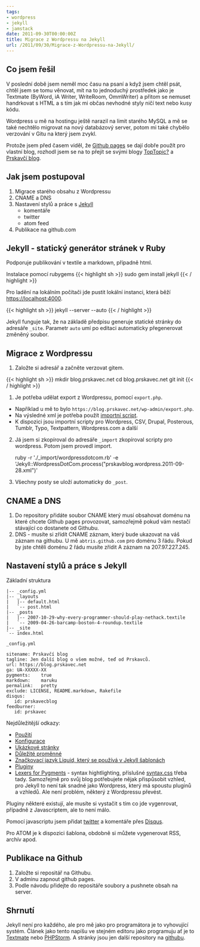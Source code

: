 ```yaml
---
tags:
- wordpress
- jekyll
- jamstack
date: 2011-09-30T00:00:00Z
title: Migrace z Wordpressu na Jekyll
url: /2011/09/30/Migrace-z-Wordpressu-na-Jekyll/
---
```


## Co jsem řešil

V poslední době jsem neměl moc času na psaní a když jsem chtěl psát, chtěl jsem se tomu věnovat, mít na to jednoduchý prostředek jako je Textmate (ByWord, iA Writer, WriteRoom, OmmWriter) a přitom se nemuset handrkovat s HTML a s tím jak mi občas nevhodné styly ničí text nebo kusy kódu.

Wordpress u mě na hostingu ještě narazil na limit starého MySQL a mě se také nechtělo migrovat na nový databázový server, potom mi také chybělo verzování v Gitu na který jsem zvykl.

Protože jsem před časem viděl, že [Github pages](https://pages.github.com) se dají dobře použít pro vlastní blog, rozhodl jsem se na to přejít se svými blogy [TopTopic?](https://blog.prskavec.eu) a [Prskavčí blog](https://blog.prskavec.net).

<!--more-->

## Jak jsem postupoval

1. Migrace starého obsahu z Wordpressu
2. CNAME a DNS
3. Nastavení stylů a práce s [Jekyll](https://github.com/mojombo/jekyll/wiki/)
	- komentáře
	- twitter
	- atom feed
4. Publikace na github.com


## Jekyll - statický generátor stránek v Ruby

Podporuje publikování v textile a markdown, případně html.

Instalace pomocí rubygems
{{< highlight sh >}}
sudo gem install jekyll
{{< / highlight >}}


Pro ladění na lokálním počítači jde pustit lokální instanci, která běží [https://localhost:4000](https://localhost:4000).

{{< highlight sh >}}
jekyll --server --auto
{{< / highlight >}}

Jekyll funguje tak, že na základě předpisu generuje statické stránky do adresáře `_site`. Parametr `auto` umí po editaci automaticky přegenerovat změněný soubor.

## Migrace z Wordpressu

1. Založte si adresář a začněte verzovat gitem.

{{< highlight sh >}}
mkdir blog.prskavec.net
cd blog.prskavec.net
git init
{{< / highlight >}}

1. Je potřeba udělat export z Wordpressu, pomocí `export.php`.

- Například u mě to bylo `https://blog.prskavec.net/wp-admin/export.php`.
- Na výsledné xml je potřeba použít [importní script](https://github.com/mojombo/jekyll/tree/master/lib/jekyll/migrators).
- K dispozici jsou importní scripty pro Wordpress, CSV, Drupal, Posterous, Tumblr, Typo, Textpattern, Wordpress.com a další
2. Já jsem si zkopíroval do adresáře `_import` zkopíroval scripty pro wordpress. Potom jsem provedl import.

	ruby -r './_import/wordpressdotcom.rb' -e 'Jekyll::WordpressDotCom.process("prskavblog.wordpress.2011-09-28.xml")'

3. Všechny posty se uloží automaticky do `_post`.

## CNAME a DNS

1. Do repository přidáte soubor CNAME který musí obsahovat doménu na které chcete Github pages provozovat, samozřejmě pokud vám nestačí stávající co dostanete od Githubu.
2. DNS - musíte si zřídít CNAME záznam, který bude ukazovat na váš záznam na githubu. U mě `abtris.github.com` pro doménu 3 řádu. Pokud by jste chtěli doménu 2 řádu musíte zřídit A záznam na 207.97.227.245.

## Nastavení stylů a práce s Jekyll

Základní struktura

	|-- _config.yml
	|-- _layouts
	|   |-- default.html
	|   `-- post.html
	|-- _posts
	|   |-- 2007-10-29-why-every-programmer-should-play-nethack.textile
	|   `-- 2009-04-26-barcamp-boston-4-roundup.textile
	|-- _site
	`-- index.html

`_config.yml`

	sitename: Prskavčí blog
	tagline: Jen další blog o všem možné, teď od Prskavců.
	url: https://blog.prskavec.net
	ga: UA-XXXXX-XX
	pygments:    true
	markdown:    maruku
	permalink:   pretty
	exclude: LICENSE, README.markdown, Rakefile
	disqus:
	   id: prskavecblog
	feedburner:
	   id: prskavec

Nejdůležitější odkazy:

- [Použití](https://github.com/mojombo/jekyll/wiki/Usage)
- [Konfigurace](https://github.com/mojombo/jekyll/wiki/Configuration)
- [Ukázkové stránky](https://github.com/mojombo/jekyll/wiki/Configuration)
- [Důležité proměnné](https://github.com/mojombo/jekyll/wiki/Template-Data)
- [Značkovací jazyk Liquid, který se používá v Jekyll šablonách](https://github.com/shopify/liquid/wiki/liquid-for-designers)
- [Pluginy](https://github.com/mojombo/jekyll/wiki/Plugins)
- [Lexers for Pygments](https://pygments.org/docs/lexers/) - syntax hightlighting, příslušné [syntax.css](https://github.com/mojombo/tpw/blob/master/css/syntax.css) třeba tady.
Samozřejmě pro svůj blog potřebujete nějak přispůsobit vzhled, pro Jekyll to není tak snadné jako Wordpress, který má spoustu pluginů a vzhledů. Ale není problém, některý z Wordpressu převést.

Pluginy některé existují, ale musíte si vystačit s tím co jde vygenrovat, případně z Javascriptem, ale to není málo.

Pomocí javascriptu jsem přidat [twitter](https://tweet.seaofclouds.com/) a komentáře přes [Disqus](https://disqus.com).

Pro ATOM je k dispozici šablona, obdobně si můžete vygenerovat RSS, archív apod.

## Publikace na Github

1. Založte si repositář na Githubu.
2. V adminu zapnout github pages.
3. Podle návodu přidejte do repositáře soubory a pushnete obsah na server.

## Shrnutí

Jekyll není pro každého, ale pro mě jako pro programátora je to vyhovující systém. Článek jako tento napíšu ve stejném editoru jako programuju ať je to [Textmate](https://macromates.com/) nebo [PHPStorm](https://www.jetbrains.com/phpstorm/). A stránky jsou jen další repository na [githubu](https://github.com).

